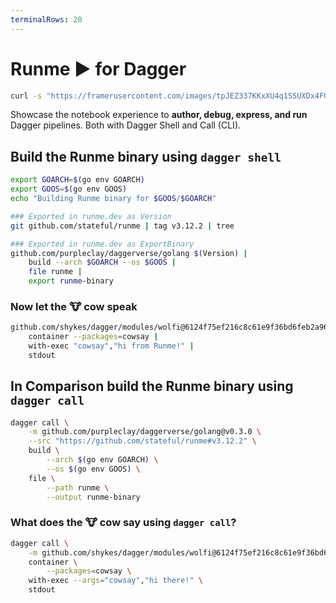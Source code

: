 ```yaml
---
terminalRows: 20
---
```


# Runme ▶️ for Dagger

```sh {"excludeFromRunAll":"true","id":"01J097BHJHQS28M29YR0WCZ3B8","interactive":"false"}
curl -s "https://framerusercontent.com/images/tpJEZ337KKxXU4q1SSUXDx4FG4.png?scale-down-to=512"
```

Showcase the notebook experience to **author, debug, express, and run** Dagger pipelines. Both with Dagger Shell and Call (CLI).

## Build the Runme binary using `dagger shell`

```sh {"terminalRows":"3"}
export GOARCH=$(go env GOARCH)
export GOOS=$(go env GOOS)
echo "Building Runme binary for $GOOS/$GOARCH"
```

```sh {"interpreter":"dagger shell","name":"Version"}
### Exported in runme.dev as Version
git github.com/stateful/runme | tag v3.12.2 | tree
```

```sh {"interpreter":"dagger shell","name":"ExportBinary"}
### Exported in runme.dev as ExportBinary
github.com/purpleclay/daggerverse/golang $(Version) |
    build --arch $GOARCH --os $GOOS |
    file runme |
    export runme-binary
```

### Now let the 🐮 cow speak

```sh {"interpreter":"dagger shell"}
github.com/shykes/dagger/modules/wolfi@6124f75ef216c8c61e9f36bd6feb2a96047a9051 |
    container --packages=cowsay |
    with-exec "cowsay","hi from Runme!" |
    stdout
```

## In Comparison build the Runme binary using `dagger call`

```sh {"id":"01HZSMYF33TFKMEVRX5P64BNTB","interactive":"true"}
dagger call \
    -m github.com/purpleclay/daggerverse/golang@v0.3.0 \
    --src "https://github.com/stateful/runme#v3.12.2" \
    build \
        --arch $(go env GOARCH) \
        --os $(go env GOOS) \
    file \
        --path runme \
        --output runme-binary
```

### What does the 🐮 cow say using `dagger call`?

```sh {"id":"01J022WD7Z6TM1QQ075X09BTK4","interactive":"true"}
dagger call \
    -m github.com/shykes/dagger/modules/wolfi@6124f75ef216c8c61e9f36bd6feb2a96047a9051 \
    container \
        --packages=cowsay \
    with-exec --args="cowsay","hi there!" \
    stdout
```

